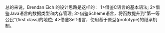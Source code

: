 
 总的来说，Brendan Eich 的设计思路是这样的：
       1>借鉴C语言的基本语法;
       2>借鉴Java语言的数据类型和内存管理;
       3>借鉴Scheme语言，将函数提升到"第一等公民"(first class)的地位;
       4>借鉴Self语言，使用基于原型(prototype)的继承机制。
